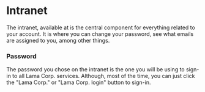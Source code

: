 # Intranet

The intranet, available at [](https://intra.lama-corp.space) is the central
component for everything related to your account. It is where you can change
your password, see what emails are assigned to you, among other things.

### Password

The password you chose on the intranet is the one you will be using to sign-in
to all Lama Corp. services. Although, most of the time, you can just click the
"Lama Corp." or "Lama Corp. login" button to sign-in.

